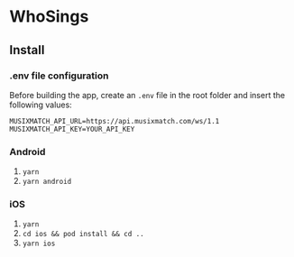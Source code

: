 # WhoSings

## Install

### .env file configuration
Before building the app, create an `.env` file in the root folder and insert the following values:
```
MUSIXMATCH_API_URL=https://api.musixmatch.com/ws/1.1
MUSIXMATCH_API_KEY=YOUR_API_KEY
```

### Android
1. `yarn`
2. `yarn android`

### iOS
1. `yarn`
2. `cd ios && pod install && cd ..`
3. `yarn ios`
